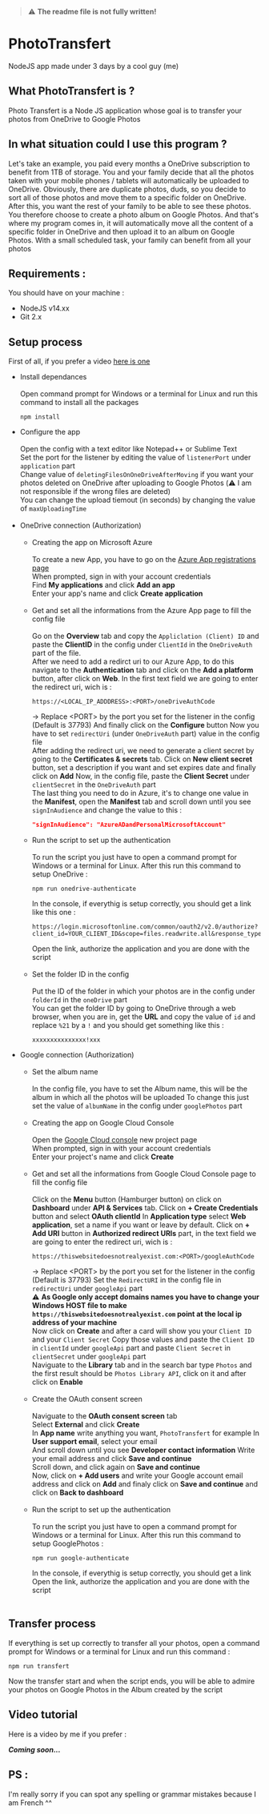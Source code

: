 > :warning: **The readme file is not fully written!**

# PhotoTransfert
NodeJS app made under 3 days by a cool guy (me) 

What PhotoTransfert is ?
-------------------
Photo Transfert is a Node JS application whose goal is to transfer your photos from OneDrive to Google Photos

In what situation could I use this program ?
-------------------
Let's take an example, you paid every months a OneDrive subscription to benefit from 1TB of storage. You and your family decide that all the photos taken with your mobile phones / tablets will automatically be uploaded to OneDrive. Obviously, there are duplicate photos, duds, so you decide to sort all of those photos and move them to a specific folder on OneDrive. After this, you want the rest of your family to be able to see these photos. You therefore choose to create a photo album on Google Photos. And that's where my program comes in, it will automatically move all the content of a specific folder in OneDrive and then upload it to an album on Google Photos. With a small scheduled task, your family can benefit from all your photos

Requirements :
------------------
You should have on your machine :
* NodeJS v14.xx
* Git 2.x

Setup process
------------------

First of all, if you prefer a video [here is one](#video-tutorial)
* Install dependances<br><br>
  Open command prompt for Windows or a terminal for Linux and run this command to install all the packages
  ```
  npm install
  ```
* Configure the app<br><br>
      Open the config with a text editor like Notepad++ or Sublime Text<br>
      Set the port for the listener by editing the value of `listenerPort` under `application` part<br>
      Change value of `deletingFilesOnOneDriveAfterMoving` if you want your photos deleted on OneDrive after uploading to Google Photos (:warning: I am not responsible if the wrong files are deleted)<br>
      You can change the upload tiemout (in seconds) by changing the value of `maxUploadingTime`<br><br>
* OneDrive connection (Authorization)<br><br>
  * Creating the app on Microsoft Azure<br><br>
      To create a new App, you have to go on the [Azure App registrations page](https://portal.azure.com/#blade/Microsoft_AAD_RegisteredApps/ApplicationsListBlade)<br>
      When prompted, sign in with your account credentials<br>
      Find **My applications** and click **Add an app**<br>
      Enter your app's name and click **Create application**<br><br>
  * Get and set all the informations from the Azure App page to fill the config file<br><br>
      Go on the **Overview** tab and copy the `Appliclation (Client) ID` and paste the **ClientID** in the config under `ClientId` in the `OneDriveAuth` part of the file.<br>
      After we need to add a redirct uri to our Azure App, to do this navigate to the **Authentication** tab and click on the **Add a platform** button, after click on **Web**. In the first text field we are going to enter the redirect uri, wich is : 
      ```
      https://<LOCAL_IP_ADDDRESS>:<PORT>/oneDriveAuthCode
      ```
      -> Replace \<PORT> by the port you set for the listener in the config (Default is 37793)
      And finally click on the **Configure** button
      Now you have to set `redirectUri` (under `OneDriveAuth` part) value in the config file<br>
      After adding the redirect uri, we need to generate a client secret by going to the **Certificates & secrets** tab. Click on **New client secret** button, set a description if you want and set expires date and finally click on **Add**
      Now, in the config file, paste the **Client Secret** under `clientSecret` in the `OneDriveAuth` part<br>
      The last thing you need to do in Azure, it's to change one value in the **Manifest**, open the **Manifest** tab and scroll down until you see `signInAudience` and change the value to this :
      ```json
      "signInAudience": "AzureADandPersonalMicrosoftAccount"
      ```
  * Run the script to set up the authentication<br><br>
      To run the script you just have to open a command prompt for Windows or a terminal for Linux. After this run this command to setup OneDrive :
      ```
      npm run onedrive-authenticate
      ```
      In the console, if everythig is setup correctly, you should get a link like this one :
      ```
      https://login.microsoftonline.com/common/oauth2/v2.0/authorize?client_id=YOUR_CLIENT_ID&scope=files.readwrite.all&response_type=code&redirect_uri=https://localhost:37793/oneDriveAuthCode
      ```
      Open the link, authorize the application and you are done with the script<br><br>
  * Set the folder ID in the config<br><br>
      Put the ID of the folder in which your photos are in the config under `folderId` in the `oneDrive` part<br>
      You can get the folder ID by going to OneDrive through a web browser, when you are in, get the **URL** and copy the value of `id` and replace `%21` by a `!` and you should get something like this :
      ```
      xxxxxxxxxxxxxxx!xxx
      ```
* Google connection (Authorization)<br><br>
  * Set the album name<br><br>
    In the config file, you have to set the Album name, this will be the album in which all the photos will be uploaded
    To change this just set the value of `albumName` in the config under `googlePhotos` part<br><br>
  * Creating the app on Google Cloud Console<br><br>
    Open the [Google Cloud console](https://console.cloud.google.com/projectcreate) new project page<br>
    When prompted, sign in with your account credentials<br>
    Enter your project's name and click **Create**<br><br>
  * Get and set all the informations from Google Cloud Console page to fill the config file<br><br>
    Click on the **Menu** button (Hamburger button) on click on **Dashboard** under **API & Services** tab. Click on **+ Create Credentials** button and select **OAuth clientId**
    In **Application type** select **Web application**, set a name if you want or leave by default. Click on **+ Add URI** button in **Authorized redirect URIs** part, in the text field we are going to enter the redirect uri, wich is :
    ```
    https://thiswebsitedoesnotrealyexist.com:<PORT>/googleAuthCode
    ```
    -> Replace \<PORT> by the port you set for the listener in the config (Default is 37793)
    Set the `RedirectURI` in the config file in `redirectUri` under `googleApi` part<br>
    :warning: **As Google only accept domains names you have to change your Windows HOST file to make `https://thiswebsitedoesnotrealyexist.com` point at the local ip address of your machine**<br>
    Now click on **Create** and after a card will show you your `Client ID` and your `Client Secret`
    Copy those values and paste the `Client ID` in `clientId` under `googleApi` part and paste `Client Secret` in `clientSecret` under `googleApi` part<br>
    Naviguate to the **Library** tab and in the search bar type `Photos` and the first result should be `Photos Library API`, click on it and after click on **Enable**<br><br>
  * Create the OAuth consent screen<br><br>
    Naviguate to the **OAuth consent screen** tab<br>
    Select **External** and click **Create**<br>
    In **App name** write anything you want, `PhotoTransfert` for example
    In **User support email**, select your email<br>
    And scroll down until you see **Developer contact information**
    Write your email address and click **Save and continue**<br>
    Scroll down, and click again on **Save and continue**<br>
    Now, click on **+ Add users** and write your Google account email address and click on **Add** and finaly click on **Save and continue** and click on **Back to dashboard**<br><br>
  * Run the script to set up the authentication<br><br>
    To run the script you just have to open a command prompt for Windows or a terminal for Linux. After this run this command to setup GooglePhotos :
    ```
    npm run google-authenticate
    ```
    In the console, if everythig is setup correctly, you should get a link
    Open the link, authorize the application and you are done with the script<br><br>

Transfer process
------------------
If everything is set up correctly to transfer all your photos, open a command prompt for Windows or a terminal for Linux and run this command :
```
npm run transfert
```
Now the transfer start and when the script ends, you will be able to admire your photos on Google Photos in the Album created by the script

Video tutorial
------------------
Here is a video by me if you prefer :

***Coming soon...***

PS :
------------------
I'm really sorry if you can spot any spelling or grammar mistakes because I am French ^^
